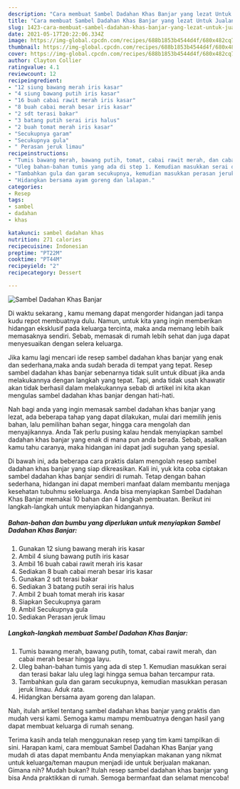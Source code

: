 ```yaml
---
description: "Cara membuat Sambel Dadahan Khas Banjar yang lezat Untuk Jualan"
title: "Cara membuat Sambel Dadahan Khas Banjar yang lezat Untuk Jualan"
slug: 1423-cara-membuat-sambel-dadahan-khas-banjar-yang-lezat-untuk-jualan
date: 2021-05-17T20:22:06.334Z
image: https://img-global.cpcdn.com/recipes/688b1853b4544d4f/680x482cq70/sambel-dadahan-khas-banjar-foto-resep-utama.jpg
thumbnail: https://img-global.cpcdn.com/recipes/688b1853b4544d4f/680x482cq70/sambel-dadahan-khas-banjar-foto-resep-utama.jpg
cover: https://img-global.cpcdn.com/recipes/688b1853b4544d4f/680x482cq70/sambel-dadahan-khas-banjar-foto-resep-utama.jpg
author: Clayton Collier
ratingvalue: 4.1
reviewcount: 12
recipeingredient:
- "12 siung bawang merah iris kasar"
- "4 siung bawang putih iris kasar"
- "16 buah cabai rawit merah iris kasar"
- "8 buah cabai merah besar iris kasar"
- "2 sdt terasi bakar"
- "3 batang putih serai iris halus"
- "2 buah tomat merah iris kasar"
- "Secukupnya garam"
- "Secukupnya gula"
- " Perasan jeruk limau"
recipeinstructions:
- "Tumis bawang merah, bawang putih, tomat, cabai rawit merah, dan cabai merah besar hingga layu."
- "Uleg bahan-bahan tumis yang ada di step 1. Kemudian masukkan serai dan terasi bakar lalu uleg lagi hingga semua bahan tercampur rata."
- "Tambahkan gula dan garam secukupnya, kemudian masukkan perasan jeruk limau. Aduk rata."
- "Hidangkan bersama ayam goreng dan lalapan."
categories:
- Resep
tags:
- sambel
- dadahan
- khas

katakunci: sambel dadahan khas 
nutrition: 271 calories
recipecuisine: Indonesian
preptime: "PT22M"
cooktime: "PT44M"
recipeyield: "2"
recipecategory: Dessert

---
```



![Sambel Dadahan Khas Banjar](https://img-global.cpcdn.com/recipes/688b1853b4544d4f/680x482cq70/sambel-dadahan-khas-banjar-foto-resep-utama.jpg)

Di waktu  sekarang , kamu memang dapat mengorder hidangan jadi tanpa kudu repot membuatnya dulu. Namun, untuk kita yang ingin memberikan hidangan eksklusif pada keluarga tercinta, maka anda memang lebih baik memasaknya sendiri. Sebab, memasak di rumah lebih sehat dan juga dapat menyesuaikan dengan selera keluarga.

Jika kamu lagi mencari ide resep sambel dadahan khas banjar yang enak dan sederhana,maka anda sudah berada di tempat yang tepat. Resep sambel dadahan khas banjar  sebenarnya tidak sulit untuk dibuat jika anda melakukannya dengan langkah yang tepat. Tapi, anda tidak usah khawatir akan tidak berhasil dalam melakukannya 
sebab di artikel ini kita akan mengulas sambel dadahan khas banjar dengan hati-hati.  



Nah bagi anda yang ingin memasak sambel dadahan khas banjar yang lezat, ada beberapa tahap yang dapat dilakukan, mulai dari memilih jenis bahan, lalu pemilihan bahan segar, hingga cara mengolah dan menyajikannya. Anda Tak perlu pusing kalau hendak menyiapkan sambel dadahan khas banjar yang enak di mana pun anda berada. Sebab, asalkan kamu  tahu caranya, maka hidangan ini dapat jadi suguhan yang spesial.

Di bawah ini, ada beberapa cara praktis  dalam mengolah resep sambel dadahan khas banjar yang siap dikreasikan. Kali ini, yuk kita coba ciptakan sambel dadahan khas banjar sendiri di rumah. Tetap dengan bahan sederhana, hidangan ini dapat memberi manfaat dalam membantu menjaga kesehatan tubuhmu sekeluarga. Anda bisa menyiapkan Sambel Dadahan Khas Banjar memakai 10 bahan dan 4 langkah pembuatan. Berikut ini langkah-langkah untuk menyiapkan hidangannya.

<!--inarticleads1-->

##### Bahan-bahan dan bumbu yang diperlukan untuk menyiapkan Sambel Dadahan Khas Banjar:

1. Gunakan 12 siung bawang merah iris kasar
1. Ambil 4 siung bawang putih iris kasar
1. Ambil 16 buah cabai rawit merah iris kasar
1. Sediakan 8 buah cabai merah besar iris kasar
1. Gunakan 2 sdt terasi bakar
1. Sediakan 3 batang putih serai iris halus
1. Ambil 2 buah tomat merah iris kasar
1. Siapkan Secukupnya garam
1. Ambil Secukupnya gula
1. Sediakan  Perasan jeruk limau




<!--inarticleads2-->

##### Langkah-langkah membuat Sambel Dadahan Khas Banjar:

1. Tumis bawang merah, bawang putih, tomat, cabai rawit merah, dan cabai merah besar hingga layu.
1. Uleg bahan-bahan tumis yang ada di step 1. Kemudian masukkan serai dan terasi bakar lalu uleg lagi hingga semua bahan tercampur rata.
1. Tambahkan gula dan garam secukupnya, kemudian masukkan perasan jeruk limau. Aduk rata.
1. Hidangkan bersama ayam goreng dan lalapan.




Nah, itulah artikel tentang  sambel dadahan khas banjar  yang praktis dan mudah versi kami. Semoga kamu mampu membuatnya dengan hasil yang dapat membuat keluarga di rumah senang. 

Terima kasih anda telah menggunakan resep yang tim kami tampilkan di sini. Harapan kami, cara membuat  Sambel Dadahan Khas Banjar yang mudah di atas dapat membantu Anda menyiapkan makanan yang nikmat untuk keluarga/teman maupun menjadi ide untuk berjualan makanan. Gimana nih? Mudah bukan? Itulah resep sambel dadahan khas banjar yang bisa Anda praktikkan di rumah. Semoga bermanfaat dan selamat mencoba!

